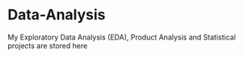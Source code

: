 # Data-Analysis
My Exploratory Data Analysis (EDA), Product Analysis and Statistical projects are stored here
